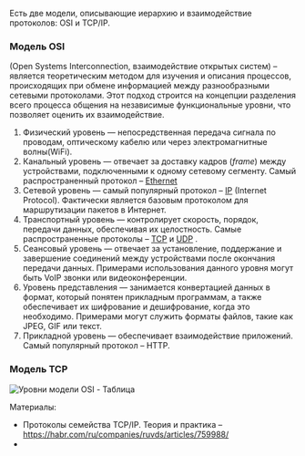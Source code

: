 Есть две модели, описывающие иерархию и взаимодействие протоколов: OSI и TCP/IP.

### Модель OSI
(Open Systems Interconnection, взаимодействие открытых систем) – является теоретическим методом для изучения и описания процессов, происходящих при обмене информацией между разнообразными сетевыми протоколами. Этот подход строится на концепции разделения всего процесса общения на независимые функциональные уровни, что позволяет оценить их взаимодействие.


1. Физический уровень — непосредственная передача сигнала по проводам, оптическому кабелю или через электромагнитные волны(WiFi).
2. Канальный уровень — отвечает за доставку кадров (_frame_) между устройствами, подключенными к одному сетевому сегменту. Самый распространенный протокол – [Ethernet](https://github.com/abadd00d/web-for-juniors/blob/main/Ethernet.md)
3. Сетевой уровень — самый популярный протокол – [IP](https://github.com/abadd00d/web-for-juniors/blob/main/IP.md) (Internet Protocol). Фактически является базовым протоколом для маршрутизации пакетов в Интернет.
4. Транспортный уровень — контролирует скорость, порядок, передачи данных, обеспечивая их целостность. Самые распространенные протоколы – [TCP](https://github.com/abadd00d/web-for-juniors/blob/main/TCP.md) и [UDP](https://github.com/abadd00d/web-for-juniors/blob/main/UDP.md) .   
5. Сеансовый уровень — отвечает за установление, поддержание и завершение соединений между устройствами после окончания передачи данных. Примерами использования данного уровня могут быть VoIP звонки или видеоконференции. 
6. Уровень представления — занимается конвертацией данных в формат, который понятен прикладным программам, а также обеспечивает их шифрование и дешифрование, когда это необходимо. Примерами могут служить форматы файлов, такие как JPEG, GIF или текст.    
7. Прикладной уровень — обеспечивает взаимодействие приложений. Самый популярный протокол – HTTP.

### Модель TCP


![Уровни модели OSI - Таблица](https://vasexperts.ru/wp-content/uploads/2023/03/osi-network-model-layers.svg)


Материалы:
- Протоколы семейства TCP/IP. Теория и практика – https://habr.com/ru/companies/ruvds/articles/759988/
- 